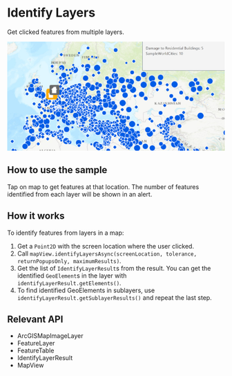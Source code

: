 # Identify Layers

Get clicked features from multiple layers.

![](IdentifyLayers.png)

## How to use the sample

Tap on map to get features at that location. The number of features identified from each layer will be shown in an alert.

## How it works

To identify features from layers in a map:


1.  Get a `Point2D` with the screen location where the user clicked.
2.  Call `mapView.identifyLayersAsync(screenLocation, tolerance, returnPopupsOnly, maximumResults)`.
3.  Get the list of `IdentifyLayerResult`s from the result. You can get the identified `GeoElement`s in the layer with `identifyLayerResult.getElements()`.
4.  To find identified GeoElements in sublayers, use `identifyLayerResult.getSublayerResults()` and repeat the last step.


## Relevant API


*   ArcGISMapImageLayer
*   FeatureLayer
*   FeatureTable
*   IdentifyLayerResult
*   MapView

